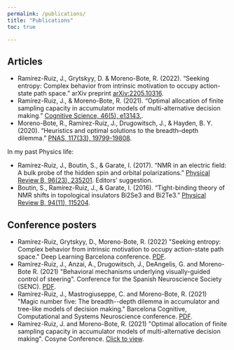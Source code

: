 ```yaml
---
permalink: /publications/
title: "Publications"
toc: true

---
```

## Articles

-	Ramírez-Ruiz, J., Grytskyy, D. & Moreno-Bote, R. (2022). “Seeking entropy: Complex behavior from intrinsic motivation to occupy action-state path space.” arXiv preprint [arXiv:2205.10316](https://arxiv.org/abs/2205.10316).
-	Ramírez-Ruiz, J., & Moreno-Bote, R. (2021). “Optimal allocation of finite sampling capacity in accumulator models of multi-alternative decision making.” [Cognitive Science, 46(5), e13143.](https://onlinelibrary.wiley.com/doi/abs/10.1111/cogs.13143).
-	Moreno-Bote, R., Ramírez-Ruiz, J., Drugowitsch, J., & Hayden, B. Y. (2020). “Heuristics and optimal solutions to the breadth–depth dilemma.” [PNAS, 117(33), 19799-19808](https://www.pnas.org/content/117/33/19799).

In my past Physics life:
-	Ramírez-Ruiz, J., Boutin, S., & Garate, I. (2017). “NMR in an electric field: A bulk probe of the hidden spin and orbital polarizations.” [Physical Review B, 96(23), 235201](https://journals.aps.org/prb/abstract/10.1103/PhysRevB.96.235201). Editors’ suggestion.
-	Boutin, S., Ramírez-Ruiz, J., & Garate, I. (2016). “Tight-binding theory of NMR shifts in topological insulators Bi2Se3 and Bi2Te3.” [Physical Review B, 94(11), 115204](https://journals.aps.org/prb/abstract/10.1103/PhysRevB.94.115204).

## Conference posters

- Ramírez-Ruiz, Grytskyy, D., Moreno-Bote, R. (2022) "Seeking entropy: Complex behavior from intrinsic motivation to occupy action-state path space." Deep Learning Barcelona conference. [PDF](/assets/images/incase_print_poster_DLBCN.pdf).
- Ramírez-Ruiz, J., Anzai, A., Drugowitsch, J., DeAngelis, G. and Moreno-Bote R. (2021) "Behavioral mechanisms underlying visually-guided control of steering". Conference for the Spanish Neuroscience Society (SENC). [PDF](/assets/images/poster.pdf).
- Ramírez-Ruiz, J., Mastrogiuseppe, C. and Moreno-Bote, R. (2021) "Magic number five: The breadth--depth dilemma in accumulator and tree-like models of decision making." Barcelona Cognitive, Computational and Systems Neuroscience conference. [PDF](/assets/images/poster_barccsyn_A0_print.pdf).
- Ramírez-Ruiz, J. and Moreno-Bote, R. (2021) "Optimal allocation of finite sampling capacity in accumulator models of multi-alternative decision making". Cosyne Conference. [Click to view](/assets/images/2-076_main_poster.png).
